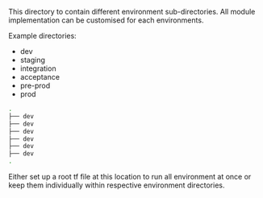 This directory to contain different environment sub-directories.
All module implementation can be customised for each environments.

Example directories:
- dev
- staging
- integration
- acceptance
- pre-prod
- prod

``` sh
.
├── dev
├── dev
├── dev
├── dev
├── dev
├── dev
.
```

Either set up a root tf file at this location to run all environment at once or keep them individually within respective environment directories.
